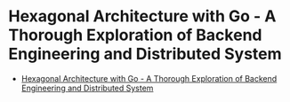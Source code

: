 # Hexagonal Architecture with Go - A Thorough Exploration of Backend Engineering and Distributed System

* [Hexagonal Architecture with Go - A Thorough Exploration of Backend Engineering and Distributed System](https://github.com/LordMoMA/Hexagonal-Architecture/tree/main)
